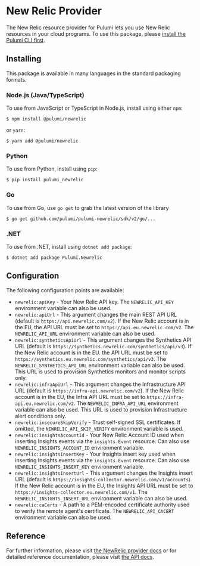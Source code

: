 # New Relic Provider

The New Relic resource provider for Pulumi lets you use New Relic resources in your cloud programs.
To use this package, please [install the Pulumi CLI first][1].

## Installing

This package is available in many languages in the standard packaging formats.

### Node.js (Java/TypeScript)

To use from JavaScript or TypeScript in Node.js, install using either `npm`:

    $ npm install @pulumi/newrelic

or `yarn`:

    $ yarn add @pulumi/newrelic

### Python

To use from Python, install using `pip`:

    $ pip install pulumi_newrelic

### Go

To use from Go, use `go get` to grab the latest version of the library

    $ go get github.com/pulumi/pulumi-newrelic/sdk/v2/go/...
    

### .NET

To use from .NET, install using `dotnet add package`:

    $ dotnet add package Pulumi.Newrelic    
    
## Configuration

The following configuration points are available:

- `newrelic:apiKey` - Your New Relic API key. The `NEWRELIC_API_KEY` environment variable can also be used.
- `newrelic:apiUrl` - This argument changes the main REST API URL (default is `https://api.newrelic.com/v2`). If the New
  Relic account is in the EU, the API URL must be set to `https://api.eu.newrelic.com/v2`. The `NEWRELIC_API_URL` environment
  variable can also be used.
- `newrelic:syntheticsApiUrl` - This argument changes the Synthetics API URL (default is `https://synthetics.newrelic.com/synthetics/api/v3`).
  If the New Relic account is in the EU. the API URL must be set to `https://synthetics.eu.newrelic.com/synthetics/api/v3`.
  The `NEWRELIC_SYNTHETICS_API_URL` environment variable can also be used. This URL is used to provision Synthetics monitors
  and monitor scripts only.
- `newrelic:infraApiUrl` - This argument changes the Infrastructure API URL (default is `https://infra-api.newrelic.com/v2`).
  If the New Relic account is in the EU, the Infra API URL must be set to `https://infra-api.eu.newrelic.com/v2`. The
  `NEWRELIC_INFRA_API_URL` environment variable can also be used. This URL is used to provision Infrastructure alert conditions only.
- `newrelic:insecureSkipVerify` - Trust self-signed SSL certificates. If omitted, the `NEWRELIC_API_SKIP_VERIFY` environment
  variable is used.
- `newrelic:insightsAccountId` - Your New Relic Account ID used when inserting Insights events via the `insights.Event` resource.
  Can also use `NEWRELIC_INSIGHTS_ACCOUNT_ID` environment variable.
- `newrelic:insightsInsertKey` - Your Insights insert key used when inserting Insights events via the `insights.Event` resource.
  Can also use `NEWRELIC_INSIGHTS_INSERT_KEY` environment variable.
- `newrelic:insightsInsertUrl` - This argument changes the Insights insert URL (default is `https://insights-collector.newrelic.com/v1/accounts`).
  If the New Relic account is in the EU, the Insights API URL must be set to `https://insights-collector.eu.newrelic.com/v1`. 
  The `NEWRELIC_INSIGHTS_INSERT_URL` environment variable can also be used.
- `newrelic:caCerts` - A path to a PEM-encoded certificate authority used to verify the remote agent's certificate. The
  `NEWRELIC_API_CACERT` environment variable can also be used.

## Reference

For further information, please visit [the NewRelic provider docs](https://www.pulumi.com/docs/intro/cloud-providers/newrelic) or for detailed reference documentation, please visit [the API docs](https://www.pulumi.com/docs/reference/pkg/newrelic).


[1]: https://www.pulumi.com/docs

